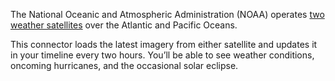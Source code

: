 The National Oceanic and Atmospheric Administration (NOAA) operates [two weather satellites](https://www.star.nesdis.noaa.gov/star/) over the Atlantic and Pacific Oceans.

This connector loads the latest imagery from either satellite and updates it in your timeline every two hours. You’ll be able to see weather conditions, oncoming hurricanes, and the occasional solar eclipse.